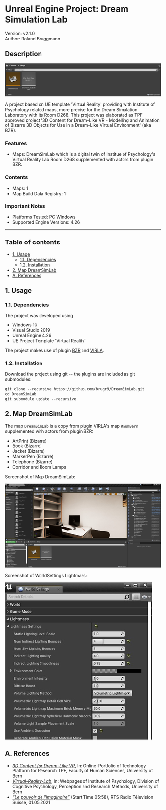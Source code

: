 # Unreal Engine Project: Dream Simulation Lab

Version: v2.1.0
<br>Author: Roland Bruggmann

## Description

![Screenshot of Project Content](Docs/ScreenshotProjectContent.jpg "Screenshot of Project Content")

A project based on UE template 'Virtual Reality' providing with Institute of Psychology related maps, more precise for the Dream Simulation Laboratory with its Room D268. This project was elaborated as TPF approved project '3D Content for Dream-Like VR - Modelling and Animation of Bizarre 3D Objects for Use in a Dream-Like Virtual Environment' (aka BZR).

### Features

* Maps: DreamSimLab which is a digital twin of Institue of Psychology's Virtual Reality Lab Room D268 supplemented with actors from plugin BZR.

### Contents

* Maps: 1
* Map Build Data Registry: 1

### Important Notes

* Platforms Tested: PC Windows
* Supported Engine Versions: 4.26

---

## Table of contents

<!-- Start Document Outline -->

* [1. Usage](#1-usage)
  * [1.1. Dependencies](#11-dependencies)
  * [1.2. Installation](#12-installation)
* [2. Map DreamSimLab](#2-dreamsimlab)
* [A. References](#a-references)

<!-- End Document Outline -->

<div style='page-break-after: always'></div>

## 1. Usage

### 1.1. Dependencies

The project was developed using

* Windows 10
* Visual Studio 2019
* Unreal Engine 4.26
* UE Project Template 'Virtual Reality'

The project makes use of plugin [BZR](../BZR) and [VIRLA](../VIRLA).

### 1.2. Installation

Download the project using git -- the plugins are included as git submodules:

```shell
git clone --recursive https://github.com/brugr9/DreamSimLab.git
cd DreamSimLab
git submodule update --recursive
```

<div style='page-break-after: always'></div>

## 2. Map DreamSimLab

The map `DreamSimLab` is a copy from plugin VIRLA's map `RaumBern` supplemented with actors from plugin BZR:

* ArtPrint (Bizarre)
* Book (Bizarre)
* Jacket (Bizarre)
* MarkerPen (Bizarre)
* Telephone (Bizarre)
* Corridor and Room Lamps

Screenshot of Map DreamSimLab:

![Screenshot of Map DreamSimLab](Docs/Screenshot-Map-DreamSimLab.jpg "Screenshot of Map DreamSimLab")

Screenshot of WorldSettings Lightmass:

![Screenshot of WorldSettings Lightmass](Docs/UE4-WorldSettings-Lightmass.jpg "Screenshot of WorldSettings Lightmass")

## A. References

* [*3D Content for Dream-Like VR*](https://www.tpf.philhum.unibe.ch/portfolio/dreamLikeVR), In: Online-Portfolio of Technology Platform for Research TPF, Faculty of Human Sciences, University of Bern
* [*Virtual-Reality-Lab*](https://www.kog.psy.unibe.ch/research/labors/virtual_reality_lab/index_eng.html), In: Webpages of Institute of Psychology, Division of Cognitive Psychology, Perception and Research Methods, University of Bern
* [*“Le pouvoir de l'imaginaire”*](https://www.rts.ch/play/embed?urn=urn:rts:video:12161998&startTime=358&subdivisions=false) (Start Time 05:58), RTS Radio Télevision Suisse, 01.05.2021
